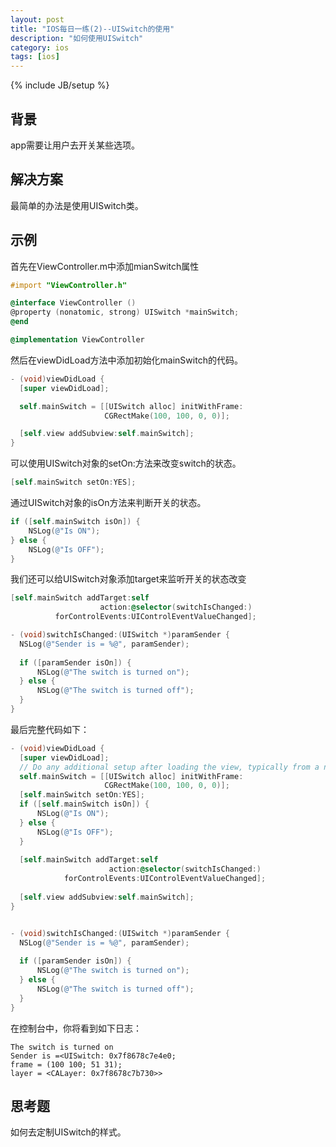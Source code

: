 ```yaml
---
layout: post
title: "IOS每日一练(2)--UISwitch的使用"
description: "如何使用UISwitch"
category: ios
tags: [ios]
---
```

{% include JB/setup %}

## 背景

app需要让用户去开关某些选项。

## 解决方案

最简单的办法是使用UISwitch类。

## 示例

首先在ViewController.m中添加mianSwitch属性

```objective-c
#import "ViewController.h"

@interface ViewController ()
@property (nonatomic, strong) UISwitch *mainSwitch;
@end

@implementation ViewController

```

然后在viewDidLoad方法中添加初始化mainSwitch的代码。

```objective-c
- (void)viewDidLoad {
  [super viewDidLoad];

  self.mainSwitch = [[UISwitch alloc] initWithFrame:
                     CGRectMake(100, 100, 0, 0)];

  [self.view addSubview:self.mainSwitch];
}

```

可以使用UISwitch对象的setOn:方法来改变switch的状态。

```objective-c
[self.mainSwitch setOn:YES];
```

通过UISwitch对象的isOn方法来判断开关的状态。

```objective-c
if ([self.mainSwitch isOn]) {
    NSLog(@"Is ON");
} else {
    NSLog(@"Is OFF");
}
```

我们还可以给UISwitch对象添加target来监听开关的状态改变

```objective-c
[self.mainSwitch addTarget:self
                    action:@selector(switchIsChanged:)
          forControlEvents:UIControlEventValueChanged];

- (void)switchIsChanged:(UISwitch *)paramSender {
  NSLog(@"Sender is = %@", paramSender);
  
  if ([paramSender isOn]) {
      NSLog(@"The switch is turned on");
  } else {
      NSLog(@"The switch is turned off");
  }
}

```

最后完整代码如下：

```objective-c
- (void)viewDidLoad {
  [super viewDidLoad];
  // Do any additional setup after loading the view, typically from a nib.
  self.mainSwitch = [[UISwitch alloc] initWithFrame:
                     CGRectMake(100, 100, 0, 0)];
  [self.mainSwitch setOn:YES];
  if ([self.mainSwitch isOn]) {
      NSLog(@"Is ON");
  } else {
      NSLog(@"Is OFF");
  }
  
  [self.mainSwitch addTarget:self
                      action:@selector(switchIsChanged:)
            forControlEvents:UIControlEventValueChanged];
  
  [self.view addSubview:self.mainSwitch];
}


- (void)switchIsChanged:(UISwitch *)paramSender {
  NSLog(@"Sender is = %@", paramSender);
  
  if ([paramSender isOn]) {
      NSLog(@"The switch is turned on");
  } else {
      NSLog(@"The switch is turned off");
  }
}

```

在控制台中，你将看到如下日志：

```
The switch is turned on
Sender is =<UISwitch: 0x7f8678c7e4e0; 
frame = (100 100; 51 31); 
layer = <CALayer: 0x7f8678c7b730>>
```


## 思考题

如何去定制UISwitch的样式。


